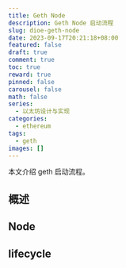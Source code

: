 ```yaml
---
title: Geth Node
description: Geth Node 启动流程
slug: dioe-geth-node
date: 2023-09-17T20:21:18+08:00
featured: false
draft: true
comment: true
toc: true
reward: true
pinned: false
carousel: false
math: false
series:
  - 以太坊设计与实现
categories:
  - ethereum
tags:
  - geth
images: []
---
```


本文介绍 geth 启动流程。

<!--more-->

## 概述

## Node

## lifecycle
